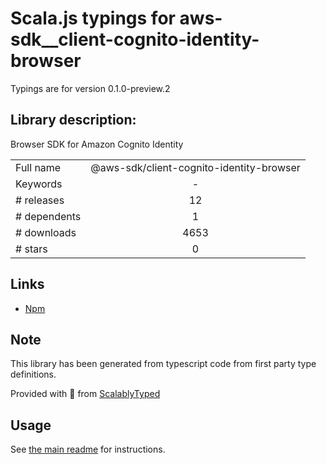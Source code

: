 
# Scala.js typings for aws-sdk__client-cognito-identity-browser

Typings are for version 0.1.0-preview.2

## Library description:
Browser SDK for Amazon Cognito Identity

|                    |                 |
| ------------------ | :-------------: |
| Full name          | @aws-sdk/client-cognito-identity-browser |
| Keywords           | - |
| # releases         | 12 |
| # dependents       | 1 |
| # downloads        | 4653 |
| # stars            | 0 |

## Links
- [Npm](https://www.npmjs.com/package/%40aws-sdk%2Fclient-cognito-identity-browser)
    


## Note
This library has been generated from typescript code from first party type definitions.

Provided with :purple_heart: from [ScalablyTyped](https://github.com/oyvindberg/ScalablyTyped)

## Usage
See [the main readme](../../readme.md) for instructions.


